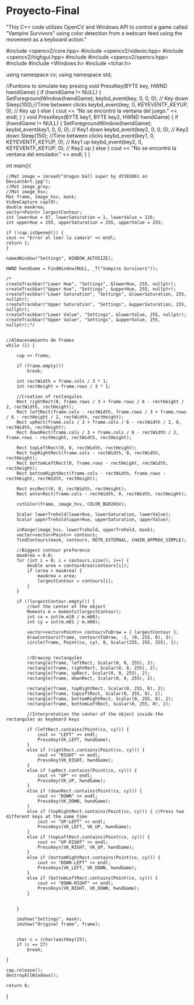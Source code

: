 # Proyecto-Final
"This C++ code utilizes OpenCV and Windows API to control a game called "Vampire Survivors" using color detection from a webcam feed using the movement as a keyboard action."



#include <opencv2/core.hpp>
#include <opencv2/videoio.hpp>
#include <opencv2/highgui.hpp>
#include <iostream>
#include <opencv2/opencv.hpp>
#include <vector>
#include <Windows.h>
#include <tchar.h>


using namespace cv;
using namespace std;

//Funtions to simulate key presing
void PressKey(BYTE key, HWND hwndGame) {
	if (hwndGame != NULL) {
		SetForegroundWindow(hwndGame);
		keybd_event(key, 0, 0, 0); // Key down
		Sleep(100);//Time between clicks
		keybd_event(key, 0, KEYEVENTF_KEYUP, 0); // Key up
	}
	else {
		cout << "No se encontró la ventana del juego." << endl;
	}
}
void PressKeys(BYTE key1, BYTE key2, HWND hwndGame) {
	if (hwndGame != NULL) {
		SetForegroundWindow(hwndGame);
		keybd_event(key1, 0, 0, 0); // Key1 down
		keybd_event(key2, 0, 0, 0); // Key2 down
		Sleep(150); //Time between clicks
		keybd_event(key1, 0, KEYEVENTF_KEYUP, 0); // Key1 up
		keybd_event(key2, 0, KEYEVENTF_KEYUP, 0); // Key2 up
	}
	else {
		cout << "No se encontró la ventana del emulador." << endl;
	}
}

int main(){

	//Mat image = imread("dragon ball super by dt501061 on DeviantArt.jpg");
	//Mat image_gray;
	//Mat image_hsv;
	Mat frame, image_hsv, mask;
	VideoCapture cap(0);
	double maxArea;
	vector<Point> largestContour;
	int lowerHue = 87, lowerSaturation = 1, lowerValue = 116;
	int upperHue = 255, upperSaturation = 255, upperValue = 255;

	if (!cap.isOpened()) {
	cout << "Error al leer la camara" << endl;
	return 1;
	}

	namedWindow("Settings", WINDOW_AUTOSIZE);

	HWND hwndGame = FindWindow(NULL, _T("Vampire Survivors"));

	/*
	createTrackbar("Lower Hue", "Settings", &lowerHue, 255, nullptr);
	createTrackbar("Upper Hue", "Settings", &upperHue, 255, nullptr);
	createTrackbar("Lower Saturation", "Settings", &lowerSaturation, 255, nullptr);
	createTrackbar("Upper Saturation", "Settings", &upperSaturation, 255, nullptr);
	createTrackbar("Lower Value", "Settings", &lowerValue, 255, nullptr);
	createTrackbar("Upper Value", "Settings", &upperValue, 255, nullptr);*/
	
	
	//Almacenamiento de frames
	while (1) {

		cap >> frame;

		if (frame.empty())
			break;

		int rectWidth = frame.cols / 3 * 1;
		int rectHeight = frame.rows / 3 * 1;

		//Creation of rectangules
		Rect rightRect(0, frame.rows / 3 + frame.rows / 6 - rectHeight / 2, rectWidth, rectHeight);
		Rect leftRect(frame.cols - rectWidth, frame.rows / 3 + frame.rows / 6 - rectHeight / 2, rectWidth, rectHeight);
		Rect upRect(frame.cols / 3 + frame.cols / 6 - rectWidth / 2, 0, rectWidth, rectHeight);
		Rect downRect(frame.cols / 3 + frame.cols / 6 - rectWidth / 2, frame.rows - rectHeight, rectWidth, rectHeight);

		Rect topLeftRect(0, 0, rectWidth, rectHeight);
		Rect topRightRect(frame.cols - rectWidth, 0, rectWidth, rectHeight);
		Rect bottomLeftRect(0, frame.rows - rectHeight, rectWidth, rectHeight);
		Rect bottomRightRect(frame.cols - rectWidth, frame.rows - rectHeight, rectWidth, rectHeight);

		Rect escRect(0, 0, rectWidth, rectHeight);
		Rect enterRect(frame.cols - rectWidth, 0, rectWidth, rectHeight);

		cvtColor(frame, image_hsv, COLOR_BGR2HSV);

		Scalar lowerTrehold(lowerHue, lowerSaturation, lowerValue);
		Scalar upperTrehold(upperHue, upperSaturation, upperValue);

		inRange(image_hsv, lowerTrehold, upperTrehold, mask);
		vector<vector<Point>> contours;
		findContours(mask, contours, RETR_EXTERNAL, CHAIN_APPROX_SIMPLE);

		//Biggest contour preference
		maxArea = 0.0;
		for (int i = 0; i < contours.size(); i++) {
			double area = contourArea(contours[i]);
			if (area > maxArea) {
				maxArea = area;
				largestContour = contours[i];
			}
		}

		if (!largestContour.empty()) {
			//Get the center of the object
			Moments m = moments(largestContour);
			int cx = int(m.m10 / m.m00);
			int cy = int(m.m01 / m.m00);

			vector<vector<Point>> contoursToDraw = { largestContour };
			drawContours(frame, contoursToDraw, -1, (0, 255, 0), 3);
			circle(frame, Point(cx, cy), 8, Scalar(255, 255, 255), 1);


			//Drawing rectangules
			rectangle(frame, leftRect, Scalar(0, 0, 255), 2);
			rectangle(frame, rightRect, Scalar(0, 0, 255), 2);
			rectangle(frame, upRect, Scalar(0, 0, 255), 2);
			rectangle(frame, downRect, Scalar(0, 0, 255), 2);

			rectangle(frame, topRightRect, Scalar(0, 255, 0), 2);
			rectangle(frame, topLeftRect, Scalar(0, 255, 0), 2);
			rectangle(frame, bottomRightRect, Scalar(0, 255, 0), 2);
			rectangle(frame, bottomLeftRect, Scalar(0, 255, 0), 2);

			//Interpretation the center of the object inside the rectangules as keyboard keys
			
			if (leftRect.contains(Point(cx, cy))) {
				cout << "LEFT" << endl;
				PressKey(VK_LEFT, hwndGame);
			}
			else if (rightRect.contains(Point(cx, cy))) {
				cout << "RIGHT" << endl;
				PressKey(VK_RIGHT, hwndGame);
			}
			else if (upRect.contains(Point(cx, cy))) {
				cout << "UP" << endl;
				PressKey(VK_UP, hwndGame);
			}
			else if (downRect.contains(Point(cx, cy))) {
				cout << "DOWN" << endl;
				PressKey(VK_DOWN, hwndGame);
			}
			else if (topRightRect.contains(Point(cx, cy))) { //Press two different keys at the same time
				cout << "UP-LEFT" << endl;
				PressKeys(VK_LEFT, VK_UP, hwndGame); 
			}
			else if (topLeftRect.contains(Point(cx, cy))) {
				cout << "UP-RIGHT" << endl;
				PressKeys(VK_RIGHT, VK_UP, hwndGame);
			}
			else if (bottomRightRect.contains(Point(cx, cy))) {
				cout << "DOWN-LEFT" << endl;
				PressKeys(VK_LEFT, VK_DOWN, hwndGame);
			}
			else if (bottomLeftRect.contains(Point(cx, cy))) {
				cout << "DOWN-RIGHT" << endl;
				PressKeys(VK_RIGHT, VK_DOWN, hwndGame);
			}
			

		}

		imshow("Settings", mask);
		imshow("Original frame", frame);


		char c = (char)waitKey(25);
		if (c == 27)
			break;		

	}

	cap.release();
	destroyAllWindows();

	return 0;
}
